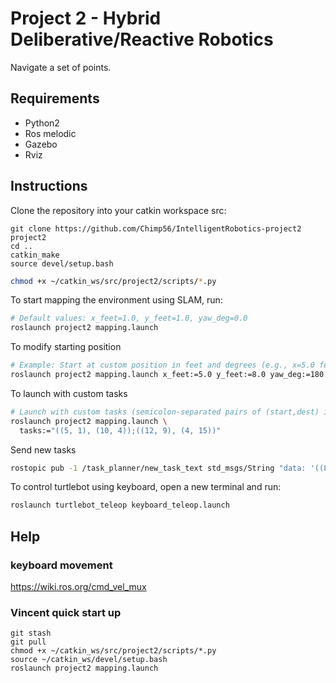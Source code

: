 # Project 2 - Hybrid Deliberative/Reactive Robotics

Navigate a set of points.

## Requirements
- Python2
- Ros melodic
- Gazebo
- Rviz

## Instructions

Clone the repository into your catkin workspace src:

```bashcd ~/catkin_ws/src
git clone https://github.com/Chimp56/IntelligentRobotics-project2 project2
cd ..
catkin_make
source devel/setup.bash
```

```bash
chmod +x ~/catkin_ws/src/project2/scripts/*.py
```

To start mapping the environment using SLAM, run:

```bash
# Default values: x_feet=1.0, y_feet=1.0, yaw_deg=0.0
roslaunch project2 mapping.launch
```

To modify starting position
```bash
# Example: Start at custom position in feet and degrees (e.g., x=5.0 feet, y=8.0 feet, yaw=180 degrees)
roslaunch project2 mapping.launch x_feet:=5.0 y_feet:=8.0 yaw_deg:=180.0
```

To launch with custom tasks
```bash
# Launch with custom tasks (semicolon-separated pairs of (start,dest) in feet)
roslaunch project2 mapping.launch \
  tasks:="((5, 1), (10, 4));((12, 9), (4, 15))"
```

Send new tasks
```bash
rostopic pub -1 /task_planner/new_task_text std_msgs/String "data: '((8,1),(6,7)); ((4,5),(1,2))'"
```


To control turtlebot using keyboard, open a new terminal and run:
```bash
roslaunch turtlebot_teleop keyboard_teleop.launch
```

## Help



### keyboard movement

https://wiki.ros.org/cmd_vel_mux

### Vincent quick start up

```
git stash
git pull
chmod +x ~/catkin_ws/src/project2/scripts/*.py
source ~/catkin_ws/devel/setup.bash
roslaunch project2 mapping.launch


```
